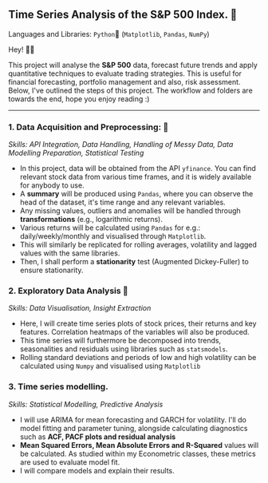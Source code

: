 ## Time Series Analysis of the S&P 500 Index. 🎃

Languages and Libraries: `Python`🐍 (`Matplotlib`, `Pandas`, `NumPy`) 

Hey! 👋🏾 

This project will analyse the **S&P 500** data, forecast future trends and apply quantitative techniques to evaluate trading strategies.
This is useful for financial forecasting, portfolio management and also, risk assessment.
Below, I've outlined the steps of this project. The workflow and folders are towards the end, hope you enjoy reading :)


---

### 1. Data Acquisition and Preprocessing: 🤏
*Skills: API Integration, Data Handling, Handling of Messy Data, Data Modelling Preparation, Statistical Testing*

- In this project, data will be obtained from the API `yfinance`. You can find relevant stock data from various time frames, and it is widely available for anybody to use.
- A **summary** will be produced using `Pandas`, where you can observe the head of the dataset, it's time range and any relevant variables.
- Any missing values, outliers and anomalies will be handled through **transformations** (e.g., logarithmic returns).
- Various returns will be calculated using `Pandas` for e.g.: daily/weekly/monthly and visualised through `Matplotlib`.
- This will similarly be replicated for rolling averages, volatility and lagged values with the same libraries.
- Then, I shall perform a **stationarity** test (Augmented Dickey-Fuller) to ensure stationarity.

### 2. Exploratory Data Analysis 🫣
*Skills: Data Visualisation, Insight Extraction*

- Here, I will create time series plots of stock prices, their returns and key features. Correlation heatmaps of the variables will also be produced.
- This time series will furthermore be decomposed into trends, seasonalities and residuals using libraries such as `statsmodels`.
- Rolling standard deviations and periods of low and high volatility can be calculated using `Numpy` and visualised using `Matplotlib`

### 3. Time series modelling.
*Skills: Statistical Modelling, Predictive Analysis*

- I will use ARIMA for mean forecasting and GARCH for volatility. I'll do model fitting and parameter tuning, alongside calculating diagnostics such as **ACF, PACF plots and residual analysis**
- **Mean Squared Errors, Mean Absolute Errors and R-Squared** values will be calculated. As studied within my Econometric classes, these metrics are used to evaluate model fit.
- I will compare models and explain their results.


